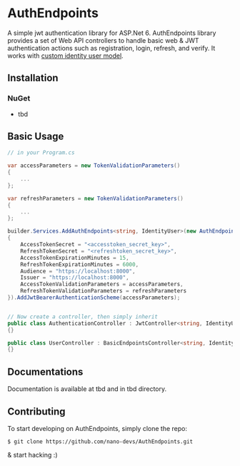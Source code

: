 # AuthEndpoints
A simple jwt authentication library for ASP.Net 6. AuthEndpoints library provides a set of Web API controllers to handle basic web & JWT authentication actions such as registration, login, refresh, and verify. It works with [custom identity user model](https://docs.microsoft.com/en-us/aspnet/core/security/authentication/customize-identity-model?view=aspnetcore-6.0#custom-user-data).

## Installation
### NuGet
- tbd

## Basic Usage
```cs
// in your Program.cs

var accessParameters = new TokenValidationParameters()
{
	...
};

var refreshParameters = new TokenValidationParameters()
{
	...
};

builder.Services.AddAuthEndpoints<string, IdentityUser>(new AuthEndpointsOptions()
{
	AccessTokenSecret = "<accesstoken_secret_key>",
	RefreshTokenSecret = "<refreshtoken_secret_key>",
	AccessTokenExpirationMinutes = 15,
	RefreshTokenExpirationMinutes = 6000,
	Audience = "https://localhost:8000",
	Issuer = "https://localhost:8000",
	AccessTokenValidationParameters = accessParameters,
	RefreshTokenValidationParameters = refreshParameters
}).AddJwtBearerAuthenticationScheme(accessParameters);


// Now create a controller, then simply inherit
public class AuthenticationController : JwtController<string, IdentityUser>
{}

public class UserController : BasicEndpointsController<string, IdentityUser>
{}
```

## Documentations
Documentation is available at tbd and in tbd directory.

## Contributing
To start developing on AuthEndpoints, simply clone the repo:
```
$ git clone https://github.com/nano-devs/AuthEndpoints.git
```
& start hacking :)
